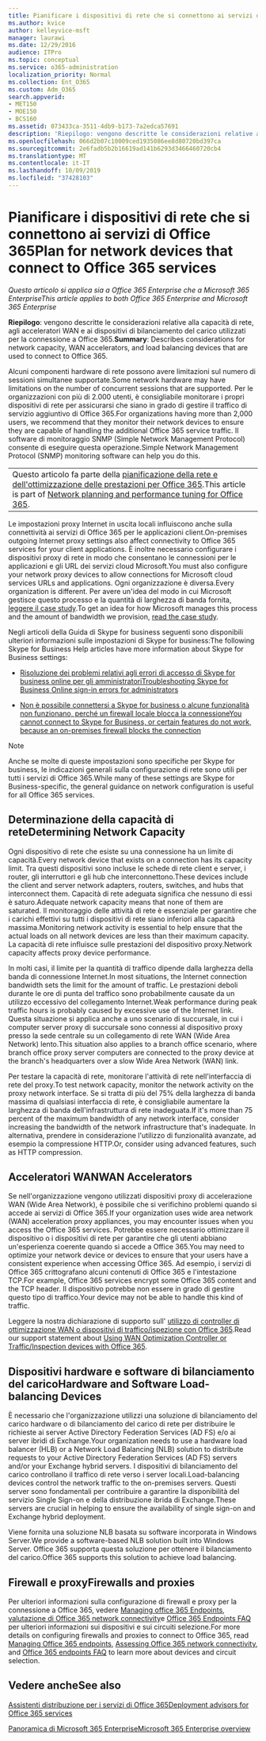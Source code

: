 ```yaml
---
title: Pianificare i dispositivi di rete che si connettono ai servizi di Office 365
ms.author: kvice
author: kelleyvice-msft
manager: laurawi
ms.date: 12/29/2016
audience: ITPro
ms.topic: conceptual
ms.service: o365-administration
localization_priority: Normal
ms.collection: Ent_O365
ms.custom: Adm_O365
search.appverid:
- MET150
- MOE150
- BCS160
ms.assetid: 073433ca-3511-4db9-b173-7a2edca57691
description: 'Riepilogo: vengono descritte le considerazioni relative alla capacità di rete, agli acceleratori WAN e ai dispositivi di bilanciamento del carico utilizzati per la connessione a Office 365.'
ms.openlocfilehash: 066d2b07c10009ced1935086ee8d80720bd397ca
ms.sourcegitcommit: 2e6fadb5b2b16619ad141b6293d3466460720cb4
ms.translationtype: MT
ms.contentlocale: it-IT
ms.lasthandoff: 10/09/2019
ms.locfileid: "37428103"
---
```

# <a name="plan-for-network-devices-that-connect-to-office-365-services"></a><span data-ttu-id="bfb71-103">Pianificare i dispositivi di rete che si connettono ai servizi di Office 365</span><span class="sxs-lookup"><span data-stu-id="bfb71-103">Plan for network devices that connect to Office 365 services</span></span>

<span data-ttu-id="bfb71-104">*Questo articolo si applica sia a Office 365 Enterprise che a Microsoft 365 Enterprise*</span><span class="sxs-lookup"><span data-stu-id="bfb71-104">*This article applies to both Office 365 Enterprise and Microsoft 365 Enterprise*</span></span>
  
<span data-ttu-id="bfb71-105">**Riepilogo**: vengono descritte le considerazioni relative alla capacità di rete, agli acceleratori WAN e ai dispositivi di bilanciamento del carico utilizzati per la connessione a Office 365.</span><span class="sxs-lookup"><span data-stu-id="bfb71-105">**Summary**: Describes considerations for network capacity, WAN accelerators, and load balancing devices that are used to connect to Office 365.</span></span>

<span data-ttu-id="bfb71-106">Alcuni componenti hardware di rete possono avere limitazioni sul numero di sessioni simultanee supportate.</span><span class="sxs-lookup"><span data-stu-id="bfb71-106">Some network hardware may have limitations on the number of concurrent sessions that are supported.</span></span> <span data-ttu-id="bfb71-107">Per le organizzazioni con più di 2.000 utenti, è consigliabile monitorare i propri dispositivi di rete per assicurarsi che siano in grado di gestire il traffico di servizio aggiuntivo di Office 365.</span><span class="sxs-lookup"><span data-stu-id="bfb71-107">For organizations having more than 2,000 users, we recommend that they monitor their network devices to ensure they are capable of handling the additional Office 365 service traffic.</span></span> <span data-ttu-id="bfb71-108">Il software di monitoraggio SNMP (Simple Network Management Protocol) consente di eseguire questa operazione.</span><span class="sxs-lookup"><span data-stu-id="bfb71-108">Simple Network Management Protocol (SNMP) monitoring software can help you do this.</span></span>

||
|:-----|
| <span data-ttu-id="bfb71-109">Questo articolo fa parte della [pianificazione della rete e dell'ottimizzazione delle prestazioni per Office 365](https://aka.ms/tune).</span><span class="sxs-lookup"><span data-stu-id="bfb71-109">This article is part of [Network planning and performance tuning for Office 365](https://aka.ms/tune).</span></span>|

<span data-ttu-id="bfb71-110">Le impostazioni proxy Internet in uscita locali influiscono anche sulla connettività ai servizi di Office 365 per le applicazioni client.</span><span class="sxs-lookup"><span data-stu-id="bfb71-110">On-premises outgoing Internet proxy settings also affect connectivity to Office 365 services for your client applications.</span></span> <span data-ttu-id="bfb71-111">È inoltre necessario configurare i dispositivi proxy di rete in modo che consentano le connessioni per le applicazioni e gli URL dei servizi cloud Microsoft.</span><span class="sxs-lookup"><span data-stu-id="bfb71-111">You must also configure your network proxy devices to allow connections for Microsoft cloud services URLs and applications.</span></span> <span data-ttu-id="bfb71-112">Ogni organizzazione è diversa.</span><span class="sxs-lookup"><span data-stu-id="bfb71-112">Every organization is different.</span></span> <span data-ttu-id="bfb71-113">Per avere un'idea del modo in cui Microsoft gestisce questo processo e la quantità di larghezza di banda fornita, [leggere il case study](https://www.microsoft.com/itshowcase/Article/Content/631/Optimizing-network-performance-for-Microsoft-Office-365).</span><span class="sxs-lookup"><span data-stu-id="bfb71-113">To get an idea for how Microsoft manages this process and the amount of bandwidth we provision, [read the case study](https://www.microsoft.com/itshowcase/Article/Content/631/Optimizing-network-performance-for-Microsoft-Office-365).</span></span>
  
<span data-ttu-id="bfb71-114">Negli articoli della Guida di Skype for business seguenti sono disponibili ulteriori informazioni sulle impostazioni di Skype for business:</span><span class="sxs-lookup"><span data-stu-id="bfb71-114">The following Skype for Business Help articles have more information about Skype for Business settings:</span></span>
  
- [<span data-ttu-id="bfb71-115">Risoluzione dei problemi relativi agli errori di accesso di Skype for business online per gli amministratori</span><span class="sxs-lookup"><span data-stu-id="bfb71-115">Troubleshooting Skype for Business Online sign-in errors for administrators</span></span>](https://docs.microsoft.com/skypeforbusiness/set-up-skype-for-business-online/troubleshooting-sign-in-errors-for-admins)

- [<span data-ttu-id="bfb71-116">Non è possibile connettersi a Skype for business o alcune funzionalità non funzionano, perché un firewall locale blocca la connessione</span><span class="sxs-lookup"><span data-stu-id="bfb71-116">You cannot connect to Skype for Business, or certain features do not work, because an on-premises firewall blocks the connection</span></span>](https://go.microsoft.com/fwlink/p/?LinkID=243625)

> [!NOTE]
> <span data-ttu-id="bfb71-117">Anche se molte di queste impostazioni sono specifiche per Skype for business, le indicazioni generali sulla configurazione di rete sono utili per tutti i servizi di Office 365.</span><span class="sxs-lookup"><span data-stu-id="bfb71-117">While many of these settings are Skype for Business-specific, the general guidance on network configuration is useful for all Office 365 services.</span></span>
  
## <a name="determining-network-capacity"></a><span data-ttu-id="bfb71-118">Determinazione della capacità di rete</span><span class="sxs-lookup"><span data-stu-id="bfb71-118">Determining Network Capacity</span></span>

<span data-ttu-id="bfb71-119">Ogni dispositivo di rete che esiste su una connessione ha un limite di capacità.</span><span class="sxs-lookup"><span data-stu-id="bfb71-119">Every network device that exists on a connection has its capacity limit.</span></span> <span data-ttu-id="bfb71-120">Tra questi dispositivi sono incluse le schede di rete client e server, i router, gli interruttori e gli hub che interconnettono.</span><span class="sxs-lookup"><span data-stu-id="bfb71-120">These devices include the client and server network adapters, routers, switches, and hubs that interconnect them.</span></span> <span data-ttu-id="bfb71-121">Capacità di rete adeguata significa che nessuno di essi è saturo.</span><span class="sxs-lookup"><span data-stu-id="bfb71-121">Adequate network capacity means that none of them are saturated.</span></span> <span data-ttu-id="bfb71-122">Il monitoraggio delle attività di rete è essenziale per garantire che i carichi effettivi su tutti i dispositivi di rete siano inferiori alla capacità massima.</span><span class="sxs-lookup"><span data-stu-id="bfb71-122">Monitoring network activity is essential to help ensure that the actual loads on all network devices are less than their maximum capacity.</span></span> <span data-ttu-id="bfb71-123">La capacità di rete influisce sulle prestazioni del dispositivo proxy.</span><span class="sxs-lookup"><span data-stu-id="bfb71-123">Network capacity affects proxy device performance.</span></span>
  
<span data-ttu-id="bfb71-124">In molti casi, il limite per la quantità di traffico dipende dalla larghezza della banda di connessione Internet.</span><span class="sxs-lookup"><span data-stu-id="bfb71-124">In most situations, the Internet connection bandwidth sets the limit for the amount of traffic.</span></span> <span data-ttu-id="bfb71-125">Le prestazioni deboli durante le ore di punta del traffico sono probabilmente causate da un utilizzo eccessivo del collegamento Internet.</span><span class="sxs-lookup"><span data-stu-id="bfb71-125">Weak performance during peak traffic hours is probably caused by excessive use of the Internet link.</span></span> <span data-ttu-id="bfb71-126">Questa situazione si applica anche a uno scenario di succursale, in cui i computer server proxy di succursale sono connessi al dispositivo proxy presso la sede centrale su un collegamento di rete WAN (Wide Area Network) lento.</span><span class="sxs-lookup"><span data-stu-id="bfb71-126">This situation also applies to a branch office scenario, where branch office proxy server computers are connected to the proxy device at the branch's headquarters over a slow Wide Area Network (WAN) link.</span></span>
  
<span data-ttu-id="bfb71-127">Per testare la capacità di rete, monitorare l'attività di rete nell'interfaccia di rete del proxy.</span><span class="sxs-lookup"><span data-stu-id="bfb71-127">To test network capacity, monitor the network activity on the proxy network interface.</span></span> <span data-ttu-id="bfb71-128">Se si tratta di più del 75% della larghezza di banda massima di qualsiasi interfaccia di rete, è consigliabile aumentare la larghezza di banda dell'infrastruttura di rete inadeguata.</span><span class="sxs-lookup"><span data-stu-id="bfb71-128">If it's more than 75 percent of the maximum bandwidth of any network interface, consider increasing the bandwidth of the network infrastructure that's inadequate.</span></span> <span data-ttu-id="bfb71-129">In alternativa, prendere in considerazione l'utilizzo di funzionalità avanzate, ad esempio la compressione HTTP.</span><span class="sxs-lookup"><span data-stu-id="bfb71-129">Or, consider using advanced features, such as HTTP compression.</span></span>
  
## <a name="wan-accelerators"></a><span data-ttu-id="bfb71-130">Acceleratori WAN</span><span class="sxs-lookup"><span data-stu-id="bfb71-130">WAN Accelerators</span></span>

<span data-ttu-id="bfb71-131">Se nell'organizzazione vengono utilizzati dispositivi proxy di accelerazione WAN (Wide Area Network), è possibile che si verifichino problemi quando si accede ai servizi di Office 365.</span><span class="sxs-lookup"><span data-stu-id="bfb71-131">If your organization uses wide area network (WAN) acceleration proxy appliances, you may encounter issues when you access the Office 365 services.</span></span> <span data-ttu-id="bfb71-132">Potrebbe essere necessario ottimizzare il dispositivo o i dispositivi di rete per garantire che gli utenti abbiano un'esperienza coerente quando si accede a Office 365.</span><span class="sxs-lookup"><span data-stu-id="bfb71-132">You may need to optimize your network device or devices to ensure that your users have a consistent experience when accessing Office 365.</span></span> <span data-ttu-id="bfb71-133">Ad esempio, i servizi di Office 365 crittografano alcuni contenuti di Office 365 e l'intestazione TCP.</span><span class="sxs-lookup"><span data-stu-id="bfb71-133">For example, Office 365 services encrypt some Office 365 content and the TCP header.</span></span> <span data-ttu-id="bfb71-134">Il dispositivo potrebbe non essere in grado di gestire questo tipo di traffico.</span><span class="sxs-lookup"><span data-stu-id="bfb71-134">Your device may not be able to handle this kind of traffic.</span></span>
  
<span data-ttu-id="bfb71-135">Leggere la nostra dichiarazione di supporto sull' [utilizzo di controller di ottimizzazione WAN o dispositivi di traffico/ispezione con Office 365](https://support.microsoft.com/kb/2690045).</span><span class="sxs-lookup"><span data-stu-id="bfb71-135">Read our support statement about [Using WAN Optimization Controller or Traffic/Inspection devices with Office 365](https://support.microsoft.com/kb/2690045).</span></span>
  
## <a name="hardware-and-software-load-balancing-devices"></a><span data-ttu-id="bfb71-136">Dispositivi hardware e software di bilanciamento del carico</span><span class="sxs-lookup"><span data-stu-id="bfb71-136">Hardware and Software Load-balancing Devices</span></span>

<span data-ttu-id="bfb71-137">È necessario che l'organizzazione utilizzi una soluzione di bilanciamento del carico hardware o di bilanciamento del carico di rete per distribuire le richieste ai server Active Directory Federation Services (AD FS) e/o ai server ibridi di Exchange.</span><span class="sxs-lookup"><span data-stu-id="bfb71-137">Your organization needs to use a hardware load balancer (HLB) or a Network Load Balancing (NLB) solution to distribute requests to your Active Directory Federation Services (AD FS) servers and/or your Exchange hybrid servers.</span></span> <span data-ttu-id="bfb71-138">I dispositivi di bilanciamento del carico controllano il traffico di rete verso i server locali.</span><span class="sxs-lookup"><span data-stu-id="bfb71-138">Load-balancing devices control the network traffic to the on-premises servers.</span></span> <span data-ttu-id="bfb71-139">Questi server sono fondamentali per contribuire a garantire la disponibilità del servizio Single Sign-on e della distribuzione ibrida di Exchange.</span><span class="sxs-lookup"><span data-stu-id="bfb71-139">These servers are crucial in helping to ensure the availability of single sign-on and Exchange hybrid deployment.</span></span>
  
<span data-ttu-id="bfb71-140">Viene fornita una soluzione NLB basata su software incorporata in Windows Server.</span><span class="sxs-lookup"><span data-stu-id="bfb71-140">We provide a software-based NLB solution built into Windows Server.</span></span> <span data-ttu-id="bfb71-141">Office 365 supporta questa soluzione per ottenere il bilanciamento del carico.</span><span class="sxs-lookup"><span data-stu-id="bfb71-141">Office 365 supports this solution to achieve load balancing.</span></span>
  
## <a name="firewalls-and-proxies"></a><span data-ttu-id="bfb71-142">Firewall e proxy</span><span class="sxs-lookup"><span data-stu-id="bfb71-142">Firewalls and proxies</span></span>

<span data-ttu-id="bfb71-143">Per ulteriori informazioni sulla configurazione di firewall e proxy per la connessione a Office 365, vedere [Managing office 365 Endpoints](https://support.office.com/article/99cab9d4-ef59-4207-9f2b-3728eb46bf9a), [valutazione di Office 365 network connectivity](assessing-network-connectivity.md)e [Office 365 Endpoints FAQ](https://support.office.com/article/d4088321-1c89-4b96-9c99-54c75cae2e6d) per ulteriori informazioni sui dispositivi e sui circuiti selezione.</span><span class="sxs-lookup"><span data-stu-id="bfb71-143">For more details on configuring firewalls and proxies to connect to Office 365, read [Managing Office 365 endpoints](https://support.office.com/article/99cab9d4-ef59-4207-9f2b-3728eb46bf9a), [Assessing Office 365 network connectivity](assessing-network-connectivity.md), and [Office 365 endpoints FAQ](https://support.office.com/article/d4088321-1c89-4b96-9c99-54c75cae2e6d) to learn more about devices and circuit selection.</span></span>
  
## <a name="see-also"></a><span data-ttu-id="bfb71-144">Vedere anche</span><span class="sxs-lookup"><span data-stu-id="bfb71-144">See also</span></span>

[<span data-ttu-id="bfb71-145">Assistenti distribuzione per i servizi di Office 365</span><span class="sxs-lookup"><span data-stu-id="bfb71-145">Deployment advisors for Office 365 services</span></span>](deployment-advisors-for-office-365.md)

[<span data-ttu-id="bfb71-146">Panoramica di Microsoft 365 Enterprise</span><span class="sxs-lookup"><span data-stu-id="bfb71-146">Microsoft 365 Enterprise overview</span></span>](https://docs.microsoft.com/microsoft-365/enterprise/microsoft-365-overview)
